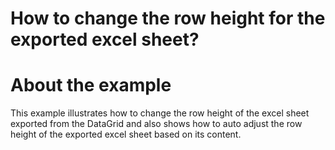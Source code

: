# How to change the row height for the exported excel sheet?

# About the example

This example illustrates how to change the row height of the excel sheet exported from the DataGrid and also shows how to auto adjust the row height of the exported excel sheet based on its content.